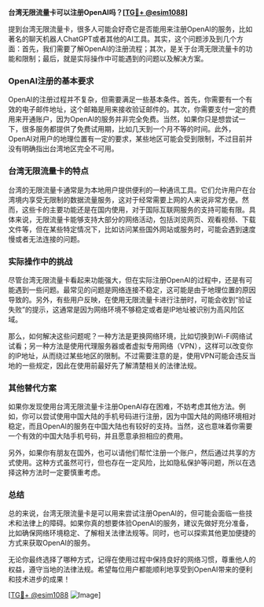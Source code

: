 **台湾无限流量卡可以注册OpenAI吗？[[TG💪+ @esim1088](https://t.me/s/esim1088)]**

提到台湾无限流量卡，很多人可能会好奇它是否能用来注册OpenAI的服务，比如著名的聊天机器人ChatGPT或者其他的AI工具。其实，这个问题涉及到几个方面：首先，我们需要了解OpenAI的注册流程；其次，是关于台湾无限流量卡的功能和限制；最后，就是实际操作中可能遇到的问题以及解决方案。

### OpenAI注册的基本要求

OpenAI的注册过程并不复杂，但需要满足一些基本条件。首先，你需要有一个有效的电子邮件地址，这个邮箱是用来接收验证邮件的。其次，你需要支付一定的费用来开通账户，因为OpenAI的服务并非完全免费。当然，如果你只是想尝试一下，很多服务都提供了免费试用期，比如几天到一个月不等的时间。此外，OpenAI对用户的地理位置有一定的要求，某些地区可能会受到限制，不过目前并没有明确指出台湾地区完全不可用。

### 台湾无限流量卡的特点

台湾的无限流量卡通常是为本地用户提供便利的一种通讯工具。它们允许用户在台湾境内享受无限制的数据流量服务，这对于经常需要上网的人来说非常方便。然而，这些卡的主要功能还是在国内使用，对于国际互联网服务的支持可能有限。具体来说，无限流量卡能够支持大部分的网络活动，包括浏览网页、观看视频、下载文件等，但在某些特定情况下，比如访问某些国外网站或服务时，可能会遇到速度慢或者无法连接的问题。

### 实际操作中的挑战

尽管台湾无限流量卡看起来功能强大，但在实际注册OpenAI的过程中，还是有可能遇到一些问题。最常见的问题是网络连接不稳定，这可能是由于地理位置的原因导致的。另外，有些用户反映，在使用无限流量卡进行注册时，可能会收到“验证失败”的提示，这通常是因为网络环境不够稳定或者是IP地址被识别为高风险区域。

那么，如何解决这些问题呢？一种方法是更换网络环境，比如切换到Wi-Fi网络试试看；另一种方法是使用代理服务器或者虚拟专用网络（VPN），这样可以改变你的IP地址，从而绕过某些地区的限制。不过需要注意的是，使用VPN可能会违反当地的一些规定，因此在使用前最好先了解清楚相关的法律法规。

### 其他替代方案

如果你发现使用台湾无限流量卡注册OpenAI存在困难，不妨考虑其他方法。例如，你可以尝试使用中国大陆的手机号码进行注册，因为中国大陆的网络环境相对稳定，而且OpenAI的服务在中国大陆也有较好的支持。当然，这也意味着你需要一个有效的中国大陆手机号码，并且愿意承担相应的费用。

另外，如果你有朋友在国外，也可以请他们帮忙注册一个账户，然后通过共享的方式使用。这种方式虽然可行，但也存在一定风险，比如隐私保护等问题，所以在选择这种方法时一定要慎重考虑。

### 总结

总的来说，台湾无限流量卡是可以用来尝试注册OpenAI的，但可能会面临一些技术和法律上的障碍。如果你真的想要体验OpenAI的服务，建议先做好充分准备，比如确保网络环境稳定、了解相关法律法规等。同时，也可以探索其他更加便捷的方式来获取OpenAI的服务。

无论你最终选择了哪种方式，记得在使用过程中保持良好的网络习惯，尊重他人的权益，遵守当地的法律法规。希望每位用户都能顺利地享受到OpenAI带来的便利和技术进步的成果！

[[TG💪+ @esim1088](https://t.me/s/esim1088) ![Image](https://i.postimg.cc/4NQfJmqS/Snipaste-2025-05-13-00-14-12.png)]